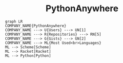 <h1 align="center">PythonAnywhere</h1>

```mermaid
graph LR
COMPANY_NAME{PythonAnywhere}
COMPANY_NAME ---> U{Users} ---> UN[1]
COMPANY_NAME ---> R{Repositories} ---> RN[5]
COMPANY_NAME ---> G{Gists} ---> GN[2]
COMPANY_NAME ---> ML{Most Used<br>Languages}
ML --> Scheme[Scheme]
ML --> Racket[Racket]
ML --> Python[Python]
```
